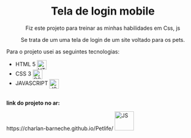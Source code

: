 <body >
    <h1 align = 'center'><strong>Tela de login mobile</strong></h1>
    <p align = 'center'>Fiz este projeto para treinar as minhas habilidades em Css, js</p>
    <p align = 'center'>Se trata de um uma tela de login de um site voltado para os pets.</p>
    <p>Para o projeto usei as seguintes tecnologias:</p>
    <div>
        <ul>
         <li>HTML 5 <img align="center" width="25px" alt="HTML5" src="https://i.imgur.com/BzwyCup.png"></li>
         <li>CSS 3 <img align="center" width="25px" alt="CSS3" src="https://i.imgur.com/ZrplmED.png"></li>
         <li>JAVASCRIPT <img align="center" width="25px" alt="JS" src="https://i.imgur.com/KbVl6l3.png"></li>
        </ul>
    </div>
  <h2></h2>
  <p><strong>link do projeto no ar:</p></strong> 
  <div>
  https://charlan-barneche.github.io/Petlife/ <img align="bottom" width="50px" alt="JS" src="https://media.giphy.com/media/9366IYNrJIFZeEyiwt/giphy.gif">
  <h2></h2>
  </div>  
</body>
